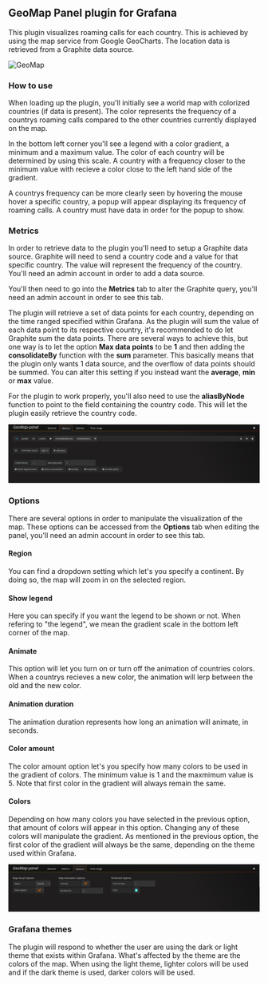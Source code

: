 ## GeoMap Panel plugin for Grafana

This plugin visualizes roaming calls for each country. This is achieved by using the map service from Google GeoCharts. The location data is retrieved from a Graphite data source.

![GeoMap](images/GeoMap_Preview.gif)

### How to use
When loading up the plugin, you'll initially see a world map with colorized countries (if data is present). The color represents the frequency of a countrys roaming calls compared to the other countries currently displayed on the map. 

In the bottom left corner you'll see a legend with a color gradient, a minimum and a maximum value. The color of each country will be determined by using this scale. A country with a frequency closer to the minimum value with recieve a color close to the left hand side of the gradient.

A countrys frequency can be more clearly seen by hovering the mouse hover a specific country, a popup will appear displaying its frequency of roaming calls. A country must have data in order for the popup to show.

### Metrics
In order to retrieve data to the plugin you'll need to setup a Graphite data source. Graphite will need to send a country code and a value for that specific country. The value will represent the frequency of the country. You'll need an admin account in order to add a data source.

You'll then need to go into the **Metrics** tab to alter the Graphite query, you'll need an admin account in order to see this tab.

The plugin will retrieve a set of data points for each country, depending on the time ranged specified within Grafana. As the plugin will sum the value of each data point to its respective country, it's recommended to do let Graphite sum the data points. There are several ways to achieve this, but one way is to let the option **Max data points** to be **1** and then adding the **consolidateBy** function with the **sum** parameter. This basically means that the plugin only wants 1 data source, and the overflow of data points should be summed. You can alter this setting if you instead want the **average**, **min** or **max** value.

For the plugin to work properly, you'll also need to use the **aliasByNode** function to point to the field containing the country code. This will let the plugin easily retrieve the country code.

![Metrics](images/Tab_Metrics.png)

### Options
There are several options in order to manipulate the visualization of the map. These options can be accessed from the **Options** tab when editing the panel, you'll need an admin account in order to see this tab.

#### Region
You can find a dropdown setting which let's you specify a continent. By doing so, the map will zoom in on the selected region.

#### Show legend
Here you can specify if you want the legend to be shown or not. When refering to "the legend", we mean the gradient scale in the bottom left corner of the map.

#### Animate
This option will let you turn on or turn off the animation of countries colors. When a countrys recieves a new color, the animation will lerp between the old and the new color.

#### Animation duration
The animation duration represents how long an animation will animate, in seconds. 

#### Color amount
The color amount option let's you specify how many colors to be used in the gradient of colors. The minimum value is 1 and the maxmimum value is 5. Note that first color in the gradient will always remain the same.

#### Colors
Depending on how many colors you have selected in the previous option, that amount of colors will appear in this option. Changing any of these colors will manipulate the gradient. As mentioned in the previous option, the first color of the gradient will always be the same, depending on the theme used within Grafana.

![Metrics](images/Tab_Options.png)

### Grafana themes
The plugin will respond to whether the user are using the dark or light theme that exists within Grafana. What's affected by the theme are the colors of the map. When using the light theme, lighter colors will be used and if the dark theme is used, darker colors will be used.
